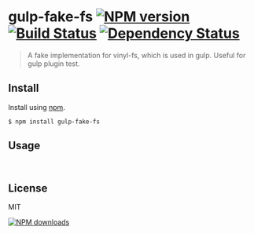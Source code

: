 gulp-fake-fs [![NPM version][npm-image]][npm-url] [![Build Status][ci-image]][ci-url] [![Dependency Status][depstat-image]][depstat-url]
================

> A fake implementation for vinyl-fs, which is used in gulp. Useful for gulp plugin test.

## Install

Install using [npm][npm-url].

    $ npm install gulp-fake-fs

## Usage

```javascript
 
```
 
## License
MIT

[![NPM downloads][npm-downloads]][npm-url]

[npm-url]: https://npmjs.org/package/gulp-fake-fs
[npm-image]: http://img.shields.io/npm/v/gulp-fake-fs.svg?style=flat
[npm-downloads]: http://img.shields.io/npm/dm/gulp-fake-fs.svg?style=flat

[ci-url]: https://drone.io/github.com/timnew/gulp-fake-fs/latest
[ci-image]: https://drone.io/github.com/timnew/gulp-fake-fs/status.png

[depstat-url]: https://gemnasium.com/timnew/gulp-fake-fs
[depstat-image]: http://img.shields.io/gemnasium/timnew/gulp-fake-fs.svg?style=flat
